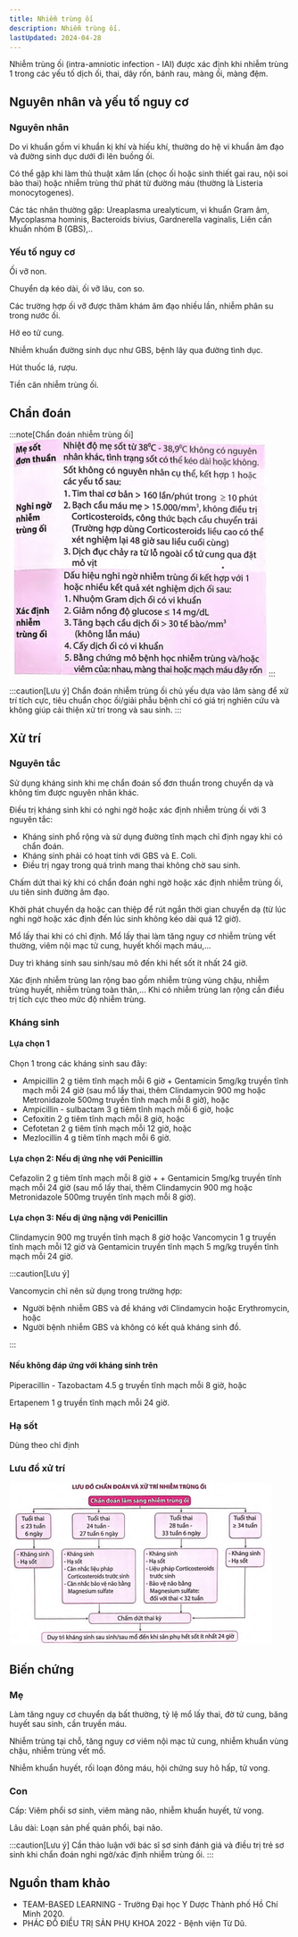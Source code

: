 ```yaml
---
title: Nhiễm trùng ối
description: Nhiễm trùng ối.
lastUpdated: 2024-04-28
---
```


Nhiễm trùng ối (intra-amniotic infection - IAI) được xác định khi nhiễm trùng 1 trong các yếu tố dịch ối, thai, dây rốn, bánh rau, màng ối, màng đệm.

## Nguyên nhân và yếu tố nguy cơ

### Nguyên nhân

Do vi khuẩn gồm vi khuẩn kị khí và hiếu khí, thường do hệ vi khuẩn âm đạo và đường sinh dục dưới đi lên buồng ối.

Có thể gặp khi làm thủ thuật xâm lấn (chọc ối hoặc sinh thiết gai rau, nội soi bào thai) hoặc nhiễm trùng thứ phát từ đường máu (thường là Listeria monocytogenes).

Các tác nhân thường gặp: Ureaplasma urealyticum, vi khuẩn Gram âm, Mycoplasma hominis, Bacteroids bivius, Gardnerella vaginalis, Liên cần khuẩn nhóm B (GBS),..

### Yếu tố nguy cơ

Ối vỡ non.

Chuyển dạ kéo dài, ối vỡ lâu, con so.

Các trường hợp ối vỡ được thăm khám âm đạo nhiều lần, nhiễm phân su trong nước ối.

Hở eo tử cung.

Nhiễm khuẩn đường sinh dục như GBS, bệnh lây qua đường tình dục.

Hút thuốc lá, rượu.

Tiền căn nhiễm trùng ối.

## Chẩn đoán

:::note[Chẩn đoán nhiễm trùng ối]
![Chẩn đoán nhiễm trùng ối](../../../assets/san-khoa/nhiem-trung-oi/chan-doan-nhiem-trung-oi.png)
:::

:::caution[Lưu ý]
Chẩn đoán nhiễm trùng ối chủ yếu dựa vào lâm sàng để xử trí tích cực, tiêu chuẩn chọc ối/giải phẫu bệnh chỉ có giá trị nghiên cứu và không giúp cải thiện xử trí trong và sau sinh.
:::

## Xử trí

### Nguyên tắc

Sử dụng kháng sinh khi mẹ chẩn đoán số đơn thuần trong chuyển dạ và không tìm được nguyên nhân khác.

Điều trị kháng sinh khi có nghi ngờ hoặc xác định nhiễm trùng ối với 3 nguyên tắc:

- Kháng sinh phổ rộng và sử dụng đường tĩnh mạch chỉ định ngay khi có chẩn đoán.
- Kháng sinh phải có hoạt tính với GBS và E. Coli.
- Điều trị ngay trong quá trình mang thai không chờ sau sinh.

Chấm dứt thai kỳ khi có chẩn đoán nghi ngờ hoặc xác định nhiễm trùng ối, ưu tiên sinh đường âm đạo.

Khởi phát chuyển dạ hoặc can thiệp để rút ngắn thời gian chuyển dạ (từ lúc nghi ngờ hoặc xác định đến lúc sinh không kéo dài quá 12 giờ).

Mổ lấy thai khi có chỉ định. Mổ lấy thai làm tăng nguy cơ nhiễm trùng vết thường, viêm nội mạc tử cung, huyết khối mạch máu,...

Duy trì kháng sinh sau sinh/sau mô đến khi hết sốt ít nhất 24 giờ.

Xác định nhiễm trùng lan rộng bao gồm nhiễm trùng vùng chậu, nhiễm trùng huyết, nhiễm trùng toàn thân,... Khi có nhiễm trùng lan rộng cần điều trị tích cực theo mức độ nhiễm trùng.

### Kháng sinh

#### Lựa chọn 1

Chọn 1 trong các kháng sinh sau đây:

- Ampicillin 2 g tiêm tĩnh mạch mỗi 6 giờ + Gentamicin 5mg/kg truyền tĩnh mạch mỗi 24 giờ (sau mổ lấy thai, thêm Clindamycin 900 mg hoặc Metronidazole 500mg truyền tĩnh mạch mỗi 8 giờ), hoặc
- Ampicillin - sulbactam 3 g tiêm tĩnh mạch mỗi 6 giờ, hoặc
- Cefoxitin 2 g tiêm tĩnh mạch mỗi 8 giờ, hoặc
- Cefotetan 2 g tiêm tĩnh mạch mỗi 12 giờ, hoặc
- Mezlocillin 4 g tiêm tĩnh mạch mỗi 6 giờ.

#### Lựa chọn 2: Nếu dị ứng nhẹ với Penicillin

Cefazolin 2 g tiêm tĩnh mạch mỗi 8 giờ + + Gentamicin 5mg/kg truyền tĩnh mạch mỗi 24 giờ (sau mổ lấy thai, thêm Clindamycin 900 mg hoặc Metronidazole 500mg truyền tĩnh mạch mỗi 8 giờ).

#### Lựa chọn 3: Nếu dị ứng nặng với Penicillin

Clindamycin 900 mg truyền tĩnh mạch 8 giờ hoặc Vancomycin 1 g truyền tĩnh mạch mỗi 12 giờ và Gentamicin truyền tĩnh mạch 5 mg/kg truyền tĩnh mạch mỗi 24 giờ.

:::caution[Lưu ý]

Vancomycin chỉ nên sử dụng trong trường hợp:

- Người bệnh nhiễm GBS và đề kháng với Clindamycin hoặc Erythromycin, hoặc
- Người bệnh nhiễm GBS và không có kết quả kháng sinh đồ.

:::

#### Nếu không đáp ứng với kháng sinh trên

Piperacillin - Tazobactam 4.5 g truyền tĩnh mạch mỗi 8 giờ, hoặc

Ertapenem 1 g truyền tĩnh mạch mỗi 24 giờ.

### Hạ sốt

Dùng theo chỉ định

### Lưu đồ xử trí

![Lưu đồ xử trí nhiễm trùng ối](../../../assets/san-khoa/nhiem-trung-oi/luu-do-xu-tri-nhiem-trung-oi.png)

## Biến chứng

### Mẹ

Làm tăng nguy cơ chuyển dạ bất thường, tỷ lệ mổ lấy thai, đờ tử cung, băng huyết sau sinh, cần truyền máu.

Nhiễm trùng tại chỗ, tăng nguy cơ viêm nội mạc tử cung, nhiễm khuẩn vùng chậu, nhiễm trùng vết mổ.

Nhiễm khuẩn huyết, rối loạn đông máu, hội chứng suy hô hấp, tử vong.

### Con

Cấp: Viêm phổi sơ sinh, viêm màng não, nhiễm khuẩn huyết, tử vong.

Lâu dài: Loạn sản phế quản phổi, bại não.

:::caution[Lưu ý]
Cần thảo luận với bác sĩ sơ sinh đánh giá và điều trị trẻ sơ sinh khi chẩn đoán nghi ngờ/xác định nhiễm trùng ối.
:::

## Nguồn tham khảo

- TEAM-BASED LEARNING - Trường Đại học Y Dược Thành phố Hồ Chí Minh 2020.
- PHÁC ĐỒ ĐIỀU TRỊ SẢN PHỤ KHOA 2022 - Bệnh viện Từ Dũ.
